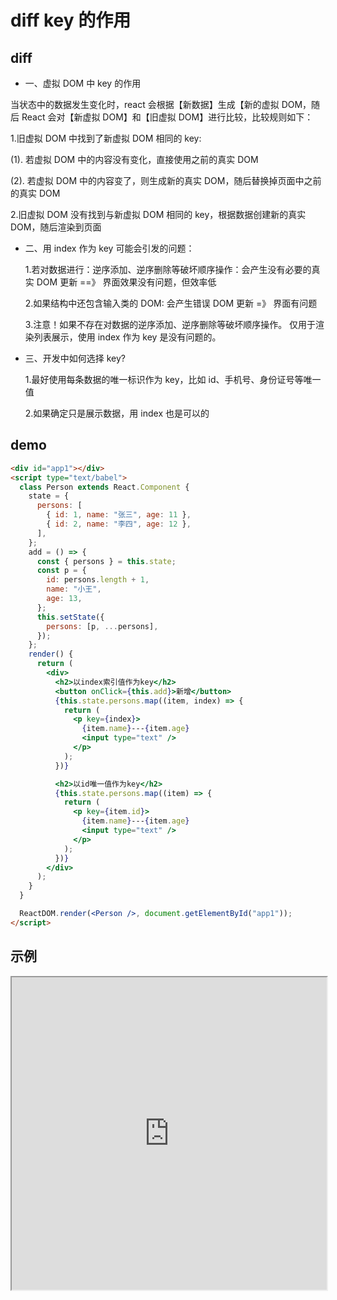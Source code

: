# diff key 的作用

## diff

- 一、虚拟 DOM 中 key 的作用

当状态中的数据发生变化时，react 会根据【新数据】生成【新的虚拟 DOM，随后 React 会对【新虚拟 DOM】和【旧虚拟 DOM】进行比较，比较规则如下：

1.旧虚拟 DOM 中找到了新虚拟 DOM 相同的 key:

(1). 若虚拟 DOM 中的内容没有变化，直接使用之前的真实 DOM

(2). 若虚拟 DOM 中的内容变了，则生成新的真实 DOM，随后替换掉页面中之前的真实 DOM

2.旧虚拟 DOM 没有找到与新虚拟 DOM 相同的 key，根据数据创建新的真实 DOM，随后渲染到页面

- 二、用 index 作为 key 可能会引发的问题：

  1.若对数据进行：逆序添加、逆序删除等破坏顺序操作：会产生没有必要的真实 DOM 更新 ==》 界面效果没有问题，但效率低

  2.如果结构中还包含输入类的 DOM: 会产生错误 DOM 更新 =》 界面有问题

  3.注意！如果不存在对数据的逆序添加、逆序删除等破坏顺序操作。
  仅用于渲染列表展示，使用 index 作为 key 是没有问题的。

- 三、开发中如何选择 key?

  1.最好使用每条数据的唯一标识作为 key，比如 id、手机号、身份证号等唯一值

  2.如果确定只是展示数据，用 index 也是可以的

## demo

```html
<div id="app1"></div>
<script type="text/babel">
  class Person extends React.Component {
    state = {
      persons: [
        { id: 1, name: "张三", age: 11 },
        { id: 2, name: "李四", age: 12 },
      ],
    };
    add = () => {
      const { persons } = this.state;
      const p = {
        id: persons.length + 1,
        name: "小王",
        age: 13,
      };
      this.setState({
        persons: [p, ...persons],
      });
    };
    render() {
      return (
        <div>
          <h2>以index索引值作为key</h2>
          <button onClick={this.add}>新增</button>
          {this.state.persons.map((item, index) => {
            return (
              <p key={index}>
                {item.name}---{item.age}
                <input type="text" />
              </p>
            );
          })}

          <h2>以id唯一值作为key</h2>
          {this.state.persons.map((item) => {
            return (
              <p key={item.id}>
                {item.name}---{item.age}
                <input type="text" />
              </p>
            );
          })}
        </div>
      );
    }
  }

  ReactDOM.render(<Person />, document.getElementById("app1"));
</script>
```

## 示例

<iframe src="https://daiweishuai.top/study/react/react-test/diff.html" width="100%" height="500px"></iframe>
